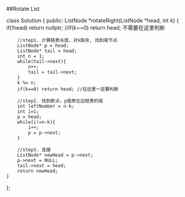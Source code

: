 ##Rotate List    

class Solution {
public:
    ListNode *rotateRight(ListNode *head, int k) {
        if(!head) return nullptr;
        //if(k==0) return head; 不需要在这里判断
        
        //step1. 计算链表长度，对k取余, 找到尾节点
        ListNode* p = head;
        ListNode* tail = head;
        int n = 1;
        while(tail->next){
            n++;
            tail = tail->next;
        }
        k %= n;
        if(k==0) return head; //在这里一定要判断
        
        //step2. 找到断点，p是原左边链表的尾
        int leftNumber = n-k;
        int i=1;
        p = head;
        while(i!=n-k){
            i++;
            p = p->next;
        }
        
        //step3. 连接
        ListNode* newHead = p->next;
        p->next = NULL;
        tail->next = head;
        return newHead;
    }
};
